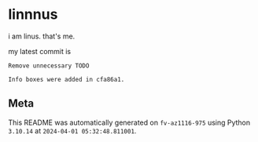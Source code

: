 # linnnus

i am linus. that's me.

my latest commit is

```
Remove unnecessary TODO

Info boxes were added in cfa86a1.
```

## Meta

This README was automatically generated on `fv-az1116-975` using Python
`3.10.14` at `2024-04-01 05:32:48.811001`.
